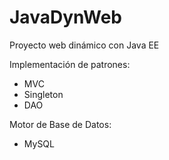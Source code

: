 # JavaDynWeb
Proyecto web dinámico con Java EE

Implementación de patrones:
- MVC
- Singleton
- DAO

Motor de Base de Datos:
- MySQL
